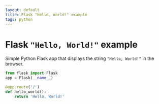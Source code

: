 ```yaml
---
layout: default 
title: Flask "Hello, World!" example 
tags: python
---
```


# Flask `"Hello, World!"` example 

Simple Python Flask app that displays the string `"Hello, World!"` in the browser. 

```python
from flask import Flask
app = Flask(__name__)

@app.route('/')
def hello_world():
    return 'Hello, World!'
```

